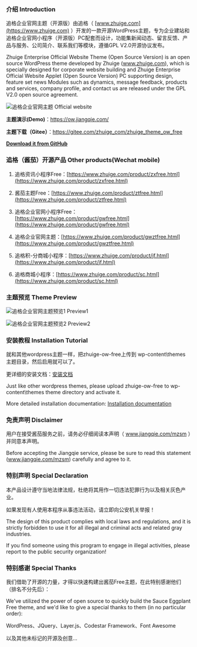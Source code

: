 ### 介绍 Introduction

追格企业官网主题（开源版）由追格（ [www.zhuige.com](https://www.zhuige.com) ）开发的一款开源WordPress主题，专为企业建站和追格企业官网小程序（开源版）PC配套而设计，功能集新闻动态、留言反馈、产品与服务、公司简介、联系我们等模块，遵循GPL V2.0开源协议发布。

Zhuige Enterprise Official Website Theme (Open Source Version) is an open source WordPress theme developed by Zhuige (www.zhuige.com), which is specially designed for corporate website building and Zhuige Enterprise Official Website Applet (Open Source Version) PC supporting design, feature set news Modules such as dynamics, message feedback, products and services, company profile, and contact us are released under the GPL V2.0 open source agreement.

![追格企业官网主题 Official website](https://www.zhuige.com/uploads/20211102/3378f552d2bf156df7960b6c37f92f2e.png)

**主题演示(Demo)**：https://ow.jiangqie.com/

**主题下载（Gitee）**：https://gitee.com/zhuige_com/zhuige_theme_ow_free

**[Download it from GitHub](https://github.com/Ray7788/zhuige-enterprize-website/tree/main)**


### 追格（酱茄）开源产品 Other products(Wechat mobile)

1. 追格资讯小程序Free：[https://www.zhuige.com/product/zxfree.html](https://www.zhuige.com/product/zxfree.html)

2. 酱茄主题Free：[https://www.zhuige.com/product/ztfree.html](https://www.zhuige.com/product/ztfree.html)

3. 追格企业官网小程序Free：[https://www.zhuige.com/product/gwfree.html](https://www.zhuige.com/product/gwfree.html)

4. 追格企业官网主题：[https://www.zhuige.com/product/gwztfree.html](https://www.zhuige.com/product/gwztfree.html)

5. 追格积-分商城小程序：[https://www.zhuige.com/product/jf.html](https://www.zhuige.com/product/jf.html)

6. 追格商城小程序：[https://www.zhuige.com/product/sc.html](https://www.zhuige.com/product/sc.html)


### 主题预览 Theme Preview

![追格企业官网主题预览1 Preview1](https://www.zhuige.com/uploads/20211101/9f660e65f0684af357aff659aba0f0ff.png)

![追格企业官网主题预览2 Preview2](https://www.zhuige.com/uploads/20211101/04c85d54e0e043baa1bc4c8bb6674819.png)


### 安装教程 Installation Tutorial

就和其他wordpress主题一样，把zhuige-ow-free上传到 wp-content\themes 主题目录，然后启用就可以了。

更详细的安装文档：[安装文档](https://www.zhuige.com/docs/gwztfree)

Just like other wordpress themes, please upload zhuige-ow-free to wp-content\themes theme directory and activate it.

More detailed installation documentation: [Installation documentation](https://www.zhuige.com/docs/gwztfree)

### 免责声明 Disclaimer

用户在接受酱茄服务之前，请务必仔细阅读本声明（ www.jiangqie.com/mzsm ）并同意本声明。

Before accepting the Jiangqie service, please be sure to read this statement (www.jiangqie.com/mzsm) carefully and agree to it.

### 特别声明 Special Declaration

本产品设计遵守当地法律法规，杜绝将其用作一切违法犯罪行为以及相关灰色产业。

如果发现有人使用本程序从事违法活动，请立即向公安机关举报！

The design of this product complies with local laws and regulations, and it is strictly forbidden to use it for all illegal and criminal acts and related gray industries.

If you find someone using this program to engage in illegal activities, please report to the public security organization!

### 特别感谢 Special Thanks

我们借助了开源的力量，才得以快速构建出酱茄Free主题，在此特别感谢他们（排名不分先后）：

We've utilized the power of open source to quickly build the Sauce Eggplant Free theme, and we'd like to give a special thanks to them (in no particular order):

WordPress、JQuery、Layer.js、Codestar Framework、Font Awesome

以及其他未标记的开源及创意…
